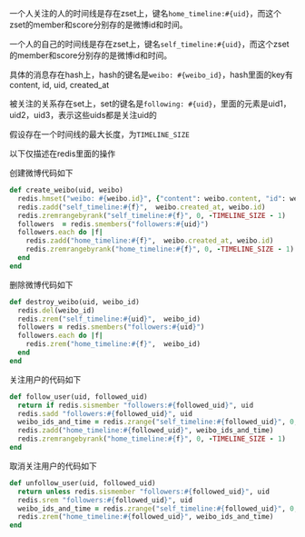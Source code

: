 一个人关注的人的时间线是存在zset上，键名`home_timeline:#{uid}`，而这个zset的member和score分别存的是微博id和时间。

一个人的自己的时间线是存在zset上，键名`self_timeline:#{uid}`，而这个zset的member和score分别存的是微博id和时间。

具体的消息存在hash上，hash的键名是`weibo: #{weibo_id}`，hash里面的key有content, id, uid, created_at

被关注的关系存在set上，set的键名是`following: #{uid}`，里面的元素是uid1，uid2，uid3，表示这些uids都是关注uid的

假设存在一个时间线的最大长度，为`TIMELINE_SIZE`

以下仅描述在redis里面的操作

创建微博代码如下
```ruby
def create_weibo(uid, weibo)
  redis.hmset("weibo: #{weibo.id}", {"content": weibo.content, "id": weibo.id, "uid":weibo.creator_id, "created_at": weibo.created_at})
  redis.zadd("self_timeline:#{f}",  weibo.created_at, weibo.id)
  redis.zremrangebyrank("self_timeline:#{f}", 0, -TIMELINE_SIZE - 1)
  followers  = redis.smembers("followers:#{uid}")
  followers.each do |f|
    redis.zadd("home_timeline:#{f}",  weibo.created_at, weibo.id)
    redis.zremrangebyrank("home_timeline:#{f}", 0, -TIMELINE_SIZE - 1)
  end
end
```

删除微博代码如下
```ruby
def destroy_weibo(uid, weibo_id)
  redis.del(weibo_id)
  redis.zrem("self_timeline:#{uid}",  weibo_id)
  followers = redis.smembers("followers:#{uid}")
  followers.each do |f|
    redis.zrem("home_timeline:#{f}",  weibo_id)
  end
end
```

关注用户的代码如下
```ruby
def follow_user(uid, followed_uid)
  return if redis.sismember "followers:#{followed_uid}", uid
  redis.sadd "followers:#{followed_uid}", uid
  weibo_ids_and_time = redis.zrange("self_timeline:#{followed_uid}", 0, -TIMELINE_SIZE - 1, withscores= True)
  redis.zadd("home_timeline:#{followed_uid}", weibo_ids_and_time)
  redis.zremrangebyrank("home_timeline:#{f}", 0, -TIMELINE_SIZE - 1)
end
```

取消关注用户的代码如下
```ruby
def unfollow_user(uid, followed_uid)
  return unless redis.sismember "followers:#{followed_uid}", uid
  redis.srem "followers:#{followed_uid}", uid
  weibo_ids_and_time = redis.zrange("self_timeline:#{followed_uid}", 0, -TIMELINE_SIZE - 1, withscores= True)
  redis.zrem("home_timeline:#{followed_uid}", weibo_ids_and_time)
end
```
